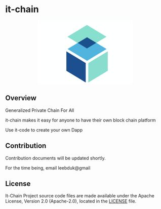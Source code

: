 # it-chain
<p align="center"><img src="./images/logo.png" width="300px" height="200px"></p>

## Overview

Generalized Private Chain For All 

it-chain makes it easy for anyone to have their own block chain platform

Use it-code to create your own Dapp



## Contribution

Contribution documents will be updated shortly. 

For the time being, email leebduk@gmail



## License

It-Chain Project source code files are made available under the Apache License, Version 2.0 (Apache-2.0), located in the [LICENSE](LICENSE) file.